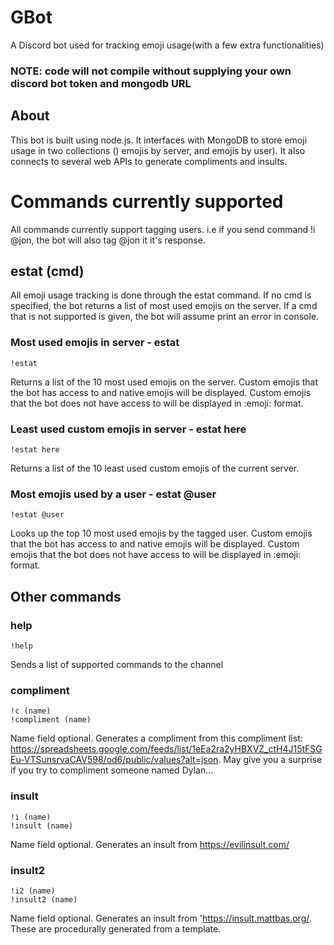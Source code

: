 # GBot
A Discord bot used for tracking emoji usage(with a few extra functionalities)

### NOTE: code will not compile without supplying your own discord bot token and mongodb URL

## About
This bot is built using node.js.  It interfaces with MongoDB to store emoji usage in two collections () emojis by server, and emojis by user).
It also connects to several web APIs to generate compliments and insults.

# Commands currently supported
All commands currently support tagging users. i.e if you send command !i @jon, the bot will also tag @jon it it's response.

## estat (cmd)
All emoji usage tracking is done through the estat command.  If no cmd is specified, the bot returns a list of most used emojis on the server.  If a cmd that is not supported is given, the bot will assume print an error in console.

### Most used emojis in server - estat
```
!estat
```
Returns a list of the 10 most used emojis on the server.  Custom emojis that the bot has access to and native emojis will be displayed.  Custom emojis that the bot does not have access to will be displayed in :emoji: format.

### Least used custom emojis in server - estat here
```
!estat here
```
Returns a list of the 10 least used custom emojis of the current server.

### Most emojis used by a user - estat @user
```
!estat @user
```
Looks up the top 10 most used emojis by the tagged user.  Custom emojis that the bot has access to and native emojis will be displayed.  Custom emojis that the bot does not have access to will be displayed in :emoji: format.

## Other commands

### help
```
!help
```
Sends a list of supported commands to the channel

### compliment
```
!c (name)
!compliment (name)
```
Name field optional.  Generates a compliment from this compliment list: https://spreadsheets.google.com/feeds/list/1eEa2ra2yHBXVZ_ctH4J15tFSGEu-VTSunsrvaCAV598/od6/public/values?alt=json.  May give you a surprise if you try to compliment someone named Dylan...

### insult
```
!i (name)
!insult (name)
```
Name field optional.  Generates an insult from https://evilinsult.com/

### insult2
```
!i2 (name)
!insult2 (name)
```
Name field optional.  Generates an insult from 'https://insult.mattbas.org/.  These are procedurally generated from a template.


